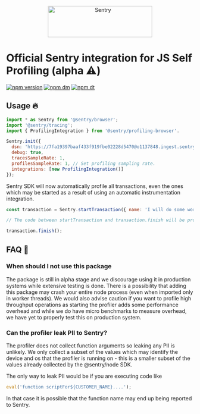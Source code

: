 <p align="center">
  <a href="https://sentry.io/?utm_source=github&utm_medium=logo" target="_blank">
    <img src="https://sentry-brand.storage.googleapis.com/sentry-wordmark-dark-280x84.png" alt="Sentry" width="280" height="84">
  </a>
</p>

# Official Sentry integration for JS Self Profiling (alpha ⚠️)

[![npm version](https://img.shields.io/npm/v/@sentry/profiling-browser.svg)](https://www.npmjs.com/package/@sentry/profiling-browser)
[![npm dm](https://img.shields.io/npm/dm/@sentry/profiling-browser.svg)](https://www.npmjs.com/package/@sentry/profiling-browser)
[![npm dt](https://img.shields.io/npm/dt/@sentry/profiling-browser.svg)](https://www.npmjs.com/package/@sentry/profiling-browser)

## Usage 🔥

```javascript
import * as Sentry from '@sentry/browser';
import '@sentry/tracing';
import { ProfilingIntegration } from '@sentry/profiling-browser'.

Sentry.init({
  dsn: 'https://7fa19397baaf433f919fbe02228d5470@o1137848.ingest.sentry.io/6625302',
  debug: true,
  tracesSampleRate: 1,
  profilesSampleRate: 1, // Set profiling sampling rate.
  integrations: [new ProfilingIntegration()]
});
```

Sentry SDK will now automatically profile all transactions, even the ones which may be started as a result of using an automatic instrumentation integration.

```javascript
const transaction = Sentry.startTransaction({ name: 'I will do some work' });

// The code between startTransaction and transaction.finish will be profiled

transaction.finish();
```

## FAQ 💭

### When should I not use this package

The package is still in alpha stage and we discourage using it in production systems while extensive testing is done. There is a possibility that adding this package may crash your entire node process (even when imported only in worker threads). We would also advise caution if you want to profile high throughput operations as starting the profiler adds some performance overhead and while we do have micro benchmarks to measure overhead, we have yet to properly test this on production system.

### Can the profiler leak PII to Sentry?

The profiler does not collect function arguments so leaking any PII is unlikely. We only collect a subset of the values which may identify the device and os that the profiler is running on - this is a smaller subset of the values already collected by the @sentry/node SDK.

The only way to leak PII would be if you are executing code like

```js
eval('function scriptFor${CUSTOMER_NAME}....');
```

In that case it is possible that the function name may end up being reported to Sentry.
